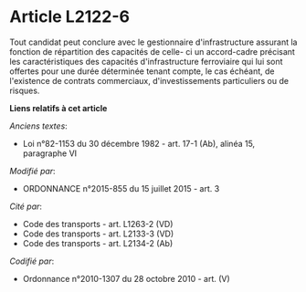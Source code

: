 # Article L2122-6

Tout candidat peut conclure avec le gestionnaire d'infrastructure assurant la fonction de répartition des capacités de celle-
ci un accord-cadre précisant les caractéristiques des capacités d'infrastructure ferroviaire qui lui sont offertes pour une
durée déterminée tenant compte, le cas échéant, de l'existence de contrats commerciaux, d'investissements particuliers ou de
risques.

**Liens relatifs à cet article**

_Anciens textes_:

  - Loi n°82-1153 du 30 décembre 1982 - art. 17-1 (Ab), alinéa 15, paragraphe VI

_Modifié par_:

  - ORDONNANCE n°2015-855 du 15 juillet 2015 - art. 3

_Cité par_:

  - Code des transports - art. L1263-2 (VD)
  - Code des transports - art. L2133-3 (VD)
  - Code des transports - art. L2134-2 (Ab)

_Codifié par_:

  - Ordonnance n°2010-1307 du 28 octobre 2010 - art. (V)
